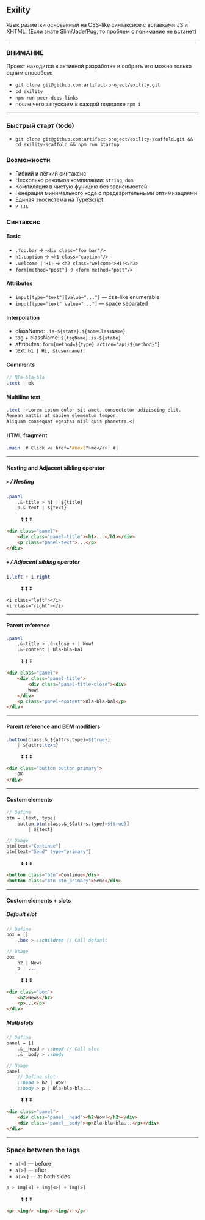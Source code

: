 Exility
-------
Язык разметки основанный на CSS-like синтаксисе с вставками JS и XHTML.
(Если знате Slim/Jade/Pug, то проблем с понимание не встанет)


---


### ВНИМАНИЕ
Проект находится в активной разработке и собрать его можно только одним способом:

 - `git clone git@github.com:artifact-project/exility.git`
 - `cd exility`
 - `npm run peer-deps-links`
 - после чего запускаем в каждой подпапке `npm i`


---


### Быстрый старт (todo)

 - `git clone git@github.com:artifact-project/exility-scaffold.git && cd exility-scaffold && npm run startup`



### Возможности

 - Гибкий и лёгкий синтаксис
 - Несколько режимов компиляции: `string`, `dom`
 - Компиляция в чистую функцию без зависимостей
 - Генерация минимального кода с предварительными оптимизациями
 - Единая экосистема на TypeScript
 - и т.п.


### Синтаксис

#### Basic

 - `.foo.bar` -> `<div class="foo bar"/>`
 - `h1.caption` -> `<h1 class="caption"/>`
 - `.welcome | Hi!` -> `<h2 class="welcome">Hi!</h2>`
 - `form[method="post"]` -> `<form method="post"/>`


#### Attributes

 - `input[type="text"][value="..."]` — css-like enumerable
 - `input[type="text" value="..."]` — space separated


#### Interpolation

 - className: `.is-${state}.${someClassName}`
 - tag + className: `${tagName}.is-${state}`
 - attributes: `form[method=${type} action="api/${method}"]`
 - text: `h1 | Hi, ${username}!`


#### Comments
```sass
// Bla-bla-bla
.text | ok
```


#### Multiline text
```sass
.text |>Lorem ipsum dolor sit amet, consectetur adipiscing elit.
Aenean mattis at sapien elementum tempor.
Aliquam consequat egestas nisl quis pharetra.<|
```


#### HTML fragment
```sass
.main |# Click <a href="#next">me</a>. #|
```

---


#### Nesting and Adjacent sibling operator

##### `>` / Nesting

```sass
.panel
	.&-title > h1 | ${title}
	p.&-text | ${text}
```

&nbsp; &nbsp; &nbsp; &nbsp; &nbsp;  :arrow_double_down:  :arrow_double_down:  :arrow_double_down:

```html
<div class="panel">
	<div class="panel-title"><h1>...</h1></div>
	<p class="panel-text">...</p>
</div>
```


##### `+` / Adjacent sibling operator

```sass
i.left + i.right
```

&nbsp; &nbsp; &nbsp; &nbsp; &nbsp;  :arrow_double_down:  :arrow_double_down:  :arrow_double_down:

```sass
<i class="left"></i>
<i class="right"></i>
```

---


#### Parent reference

```sass
.panel
	.&-title > .&-close + | Wow!
	.&-content | Bla-bla-bal
```

&nbsp; &nbsp; &nbsp; &nbsp; &nbsp;  :arrow_double_down:  :arrow_double_down:  :arrow_double_down:

```html
<div class="panel">
	<div class="panel-title">
		<div class="panel-title-close"><div>
		Wow!
	</div>
	<p class="panel-content">Bla-bla-bal</p>
</div>
```


---


#### Parent reference and BEM modifiers

```sass
.button[class.&_${attrs.type}=${true}]
	| ${attrs.text}
```

&nbsp; &nbsp; &nbsp; &nbsp; &nbsp;  :arrow_double_down:  :arrow_double_down:  :arrow_double_down:

```html
<div class="button button_primary">
	OK
</div>
```

---

#### Custom elements

```sass
// Define
btn = [text, type]
	button.btn[class.&_${attrs.type}=${true}]
		| ${text}

// Usage
btn[text="Continue"]
btn[text="Send" type="primary"]
```

&nbsp; &nbsp; &nbsp; &nbsp; &nbsp;  :arrow_double_down:  :arrow_double_down:  :arrow_double_down:

```html
<button class="btn">Continue</div>
<button class="btn btn_primary">Send</div>
```

---

#### Custom elements + slots

##### Default slot
```sass
// Define
box = []
	.box > ::children // Call default

// Usage
box
	h2 | News
	p | ...
```

&nbsp; &nbsp; &nbsp; &nbsp; &nbsp;  :arrow_double_down:  :arrow_double_down:  :arrow_double_down:

```html
<div class="box">
	<h2>News</h2>
	<p>...</p>
</div>
```

##### Multi slots
```sass
// Define
panel = []
	.&__head > ::head // Call slot
	.&__body > ::body

// Usage
panel
	// Define slot
	::head > h2 | Wow!
	::body > p | Bla-bla-bla...
```

&nbsp; &nbsp; &nbsp; &nbsp; &nbsp;  :arrow_double_down:  :arrow_double_down:  :arrow_double_down:

```html
<div class="panel">
	<div class="panel__head"><h2>Wow!</h2></div>
	<div class="panel__body"><p>Bla-bla-bla...</p></div>
</div>
```

---


### Space between the tags

 - `a[<]` — before
 - `a[>]` — after
 - `a[<>]` — at both sides

```sass
p > img[<] + img[<>] + img[>]
```

&nbsp; &nbsp; &nbsp; &nbsp; &nbsp;  :arrow_double_down:  :arrow_double_down:  :arrow_double_down:

```html
<p> <img/> <img/> <img/> </p>
```
